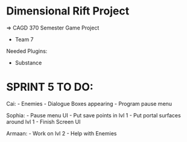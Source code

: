# Dimensional Rift Project

=> CAGD 370 Semester Game Project
- Team 7

Needed Plugins:
- Substance


SPRINT 5 TO DO:
=====================
Cai:
	- Enemies
	- Dialogue Boxes appearing
	- Program pause menu

Sophia:
	- Pause menu UI
	- Put save points in lvl 1
	- Put portal surfaces around lvl 1
	- Finish Screen UI

Armaan:
	- Work on lvl 2
	- Help with Enemies